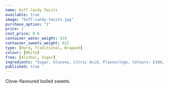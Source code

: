 ```yaml
---
name: Koff Candy Twists
available: true
image: "koff-candy-twists.jpg"
purchase_option: "1"
price: 1
cost_price: 0.6
container_water_weight: 919
container_sweets_weight: 622
type: [Hard, Traditional, Wrapped]
colour: [White]
free: [Alcohol, Sugar]
ingredients: "Sugar, Glucose, Citric Acid, Flavourings, Colours: E104, E129"
published: true
---
```

Clove-flavoured boiled sweets.